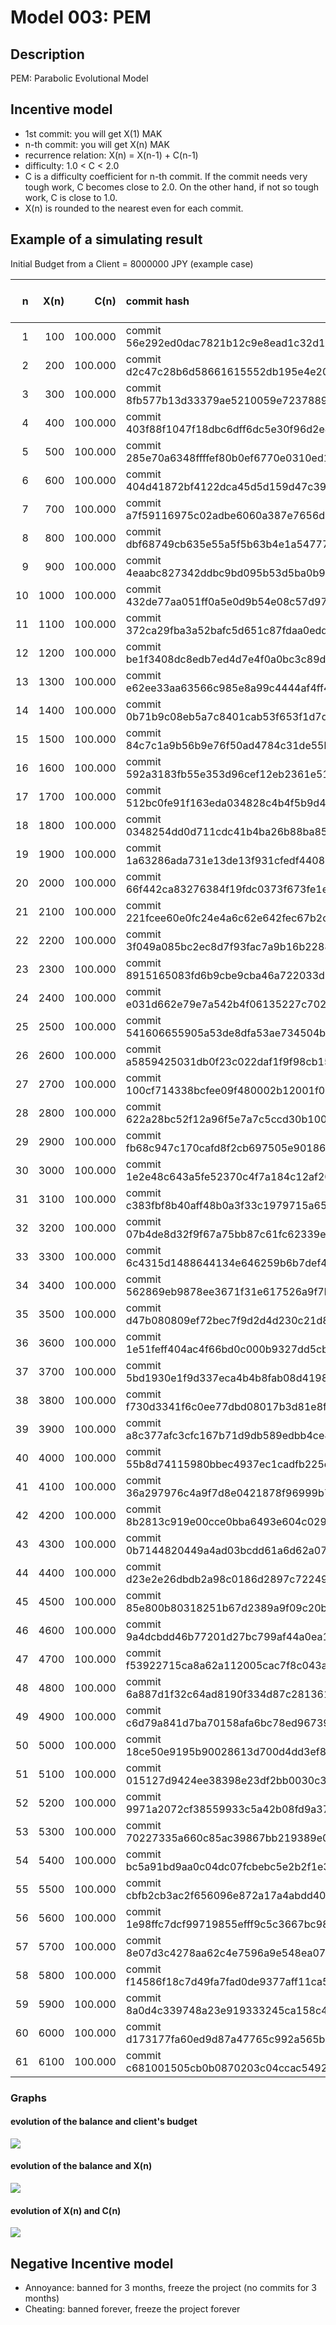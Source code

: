# Model 003: PEM

## Description 

PEM: Parabolic Evolutional Model

## Incentive model

 * 1st commit: you will get X(1) MAK
 * n-th commit: you will get X(n) MAK
 * recurrence relation: X(n) = X(n-1) + C(n-1)
 * difficulty: 1.0 < C < 2.0
 * C is a difficulty coefficient for n-th commit. If the commit needs very tough work, C becomes close to 2.0. On the other hand, if not so tough work, C is close to 1.0.
 * X(n) is rounded to the nearest even for each commit.

## Example of a simulating result

Initial Budget from a Client = 8000000 JPY (example case)

| n | X(n) | C(n) | commit hash | balance (MAK) | Client's Budget (JPY) |
|---:|---:|---:|:---| ---:|---:|
| 1 | 100 | 100.000 | commit 56e292ed0dac7821b12c9e8ead1c32d189ab47aa | 100 | 7999900|
| 2 | 200 | 100.000 | commit d2c47c28b6d58661615552db195e4e20f85c6f24 | 300 | 7999700|
| 3 | 300 | 100.000 | commit 8fb577b13d33379ae5210059e7237889b1030940 | 600 | 7999400|
| 4 | 400 | 100.000 | commit 403f88f1047f18dbc6dff6dc5e30f96d2e47a16d | 1000 | 7999000|
| 5 | 500 | 100.000 | commit 285e70a6348ffffef80b0ef6770e0310ed1db47e | 1500 | 7998500|
| 6 | 600 | 100.000 | commit 404d41872bf4122dca45d5d159d47c39d6a71490 | 2100 | 7997900|
| 7 | 700 | 100.000 | commit a7f59116975c02adbe6060a387e7656d4c147942 | 2800 | 7997200|
| 8 | 800 | 100.000 | commit dbf68749cb635e55a5f5b63b4e1a5477752ea886 | 3600 | 7996400|
| 9 | 900 | 100.000 | commit 4eaabc827342ddbc9bd095b53d5ba0b97e3c3a86 | 4500 | 7995500|
| 10 | 1000 | 100.000 | commit 432de77aa051ff0a5e0d9b54e08c57d9787b6729 | 5500 | 7994500|
| 11 | 1100 | 100.000 | commit 372ca29fba3a52bafc5d651c87fdaa0edd09ee0b | 6600 | 7993400|
| 12 | 1200 | 100.000 | commit be1f3408dc8edb7ed4d7e4f0a0bc3c89dc70ecd7 | 7800 | 7992200|
| 13 | 1300 | 100.000 | commit e62ee33aa63566c985e8a99c4444af4ff4555e43 | 9100 | 7990900|
| 14 | 1400 | 100.000 | commit 0b71b9c08eb5a7c8401cab53f653f1d7d0a0d234 | 10500 | 7989500|
| 15 | 1500 | 100.000 | commit 84c7c1a9b56b9e76f50ad4784c31de55bf95152c | 12000 | 7988000|
| 16 | 1600 | 100.000 | commit 592a3183fb55e353d96cef12eb2361e51123c85d | 13600 | 7986400|
| 17 | 1700 | 100.000 | commit 512bc0fe91f163eda034828c4b4f5b9d49a5fbd6 | 15300 | 7984700|
| 18 | 1800 | 100.000 | commit 0348254dd0d711cdc41b4ba26b88ba85fe0a8940 | 17100 | 7982900|
| 19 | 1900 | 100.000 | commit 1a63286ada731e13de13f931cfedf44088bfe997 | 19000 | 7981000|
| 20 | 2000 | 100.000 | commit 66f442ca83276384f19fdc0373f673fe1e036983 | 21000 | 7979000|
| 21 | 2100 | 100.000 | commit 221fcee60e0fc24e4a6c62e642fec67b2c6ed01c | 23100 | 7976900|
| 22 | 2200 | 100.000 | commit 3f049a085bc2ec8d7f93fac7a9b16b22884e5a4c | 25300 | 7974700|
| 23 | 2300 | 100.000 | commit 8915165083fd6b9cbe9cba46a722033d9d43f5ee | 27600 | 7972400|
| 24 | 2400 | 100.000 | commit e031d662e79e7a542b4f06135227c7022ef23c05 | 30000 | 7970000|
| 25 | 2500 | 100.000 | commit 541606655905a53de8dfa53ae734504b79a5e02e | 32500 | 7967500|
| 26 | 2600 | 100.000 | commit a5859425031db0f23c022daf1f9f98cb15cb5a56 | 35100 | 7964900|
| 27 | 2700 | 100.000 | commit 100cf714338bcfee09f480002b12001f09cd70cb | 37800 | 7962200|
| 28 | 2800 | 100.000 | commit 622a28bc52f12a96f5e7a7c5ccd30b10070d18ce | 40600 | 7959400|
| 29 | 2900 | 100.000 | commit fb68c947c170cafd8f2cb697505e90186c850c51 | 43500 | 7956500|
| 30 | 3000 | 100.000 | commit 1e2e48c643a5fe52370c4f7a184c12af2014aa33 | 46500 | 7953500|
| 31 | 3100 | 100.000 | commit c383fbf8b40aff48b0a3f33c1979715a6599257e | 49600 | 7950400|
| 32 | 3200 | 100.000 | commit 07b4de8d32f9f67a75bb87c61fc62339e710f719 | 52800 | 7947200|
| 33 | 3300 | 100.000 | commit 6c4315d1488644134e646259b6b7def435dccd4d | 56100 | 7943900|
| 34 | 3400 | 100.000 | commit 562869eb9878ee3671f31e617526a9f7b4fb53ed | 59500 | 7940500|
| 35 | 3500 | 100.000 | commit d47b080809ef72bec7f9d2d4d230c21d8ea4130d | 63000 | 7937000|
| 36 | 3600 | 100.000 | commit 1e51feff404ac4f66bd0c000b9327dd5cbba23de | 66600 | 7933400|
| 37 | 3700 | 100.000 | commit 5bd1930e1f9d337eca4b4b8fab08d4198fa92726 | 70300 | 7929700|
| 38 | 3800 | 100.000 | commit f730d3341f6c0ee77dbd08017b3d81e8f967c46e | 74100 | 7925900|
| 39 | 3900 | 100.000 | commit a8c377afc3cfc167b71d9db589edbb4ce8d2c56b | 78000 | 7922000|
| 40 | 4000 | 100.000 | commit 55b8d74115980bbec4937ec1cadfb225c7a0ffc7 | 82000 | 7918000|
| 41 | 4100 | 100.000 | commit 36a297976c4a9f7d8e0421878f96999b743b2238 | 86100 | 7913900|
| 42 | 4200 | 100.000 | commit 8b2813c919e00cce0bba6493e604c029d232ab2a | 90300 | 7909700|
| 43 | 4300 | 100.000 | commit 0b7144820449a4ad03bcdd61a6d62a074aef1a05 | 94600 | 7905400|
| 44 | 4400 | 100.000 | commit d23e2e26dbdb2a98c0186d2897c72249fc26a260 | 99000 | 7901000|
| 45 | 4500 | 100.000 | commit 85e800b80318251b67d2389a9f09c20b92149948 | 103500 | 7896500|
| 46 | 4600 | 100.000 | commit 9a4dcbdd46b77201d27bc799af44a0ea13edfe54 | 108100 | 7891900|
| 47 | 4700 | 100.000 | commit f53922715ca8a62a112005cac7f8c043aea06be1 | 112800 | 7887200|
| 48 | 4800 | 100.000 | commit 6a887d1f32c64ad8190f334d87c2813616a5ab6a | 117600 | 7882400|
| 49 | 4900 | 100.000 | commit c6d79a841d7ba70158afa6bc78ed96739de69fa0 | 122500 | 7877500|
| 50 | 5000 | 100.000 | commit 18ce50e9195b90028613d700d4dd3ef8d341fb55 | 127500 | 7872500|
| 51 | 5100 | 100.000 | commit 015127d9424ee38398e23df2bb0030c3b0e79250 | 132600 | 7867400|
| 52 | 5200 | 100.000 | commit 9971a2072cf38559933c5a42b08fd9a37b63162c | 137800 | 7862200|
| 53 | 5300 | 100.000 | commit 70227335a660c85ac39867bb219389e036f4e31c | 143100 | 7856900|
| 54 | 5400 | 100.000 | commit bc5a91bd9aa0c04dc07fcbebc5e2b2f1e3522ad8 | 148500 | 7851500|
| 55 | 5500 | 100.000 | commit cbfb2cb3ac2f656096e872a17a4abdd40e56fed7 | 154000 | 7846000|
| 56 | 5600 | 100.000 | commit 1e98ffc7dcf99719855efff9c5c3667bc98f658f | 159600 | 7840400|
| 57 | 5700 | 100.000 | commit 8e07d3c4278aa62c4e7596a9e548ea07d5461056 | 165300 | 7834700|
| 58 | 5800 | 100.000 | commit f14586f18c7d49fa7fad0de9377aff11ca5cb16e | 171100 | 7828900|
| 59 | 5900 | 100.000 | commit 8a0d4c339748a23e919333245ca158c4e45f6e2f | 177000 | 7823000|
| 60 | 6000 | 100.000 | commit d173177fa60ed9d87a47765c992a565bbf1aea6f | 183000 | 7817000|
| 61 | 6100 | 100.000 | commit c681001505cb0b0870203c04ccac5492f455bc30 | 189100 | 7810900|


### Graphs

#### evolution of the balance and client's budget
<img src="./graph1.gif">

#### evolution of the balance and X(n)
<img src="./graph2.gif">

#### evolution of X(n) and C(n)
<img src="./graph3.gif">



## Negative Incentive model

 * Annoyance: banned for 3 months, freeze the project (no commits for 3 months)
 * Cheating: banned forever, freeze the project forever

